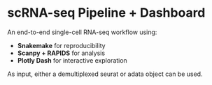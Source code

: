 # scRNA-seq Pipeline + Dashboard

An end-to-end single-cell RNA-seq workflow using:
- **Snakemake** for reproducibility
- **Scanpy + RAPIDS** for analysis
- **Plotly Dash** for interactive exploration

As input, either a demultiplexed seurat or adata object can be used.
